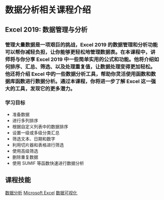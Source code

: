 # 数据分析相关课程介绍

## Excel 2019: 数据管理与分析

### 管理大量数据是一项艰巨的挑战，Excel 2019 的数据管理和分析功能可以帮你减轻负担，让你能够更轻松地管理数据表。在本课程中，讲师将与你分享 Excel 2019 中一些简单实用的公式和功能。他将介绍如何排序、汇总、筛选、以及处理重复值，让数据处理变得更加轻松。他还将介绍 Excel 中的一些数据分析工具，帮助你灵活使用函数和数据库函数进行数据分析。通过本课程，你将进一步了解 Excel 这一强大的工具，发现它的更多潜力。



### 学习目标

 
  * 准备数据
  * 进行多列排序
  * 根据自定义列表中的数据排序
  * 设置一级或多级分类汇总
  * 筛选文本、日期和数字
  * 利用切片器和表格进行筛选   
  * 使用高级筛选
  * 删除重复数据
  * 使用 SUMIF 等函数快速进行数据分析   


## 课程技能

[数据分析](https://www.linkedin.com/learning/search?keywords=%E6%95%B0%E6%8D%AE%E5%88%86%E6%9E%90)
[Microsoft Excel](https://www.linkedin.com/learning/search?keywords=Microsoft%20Excel)
[数据可视化](https://www.linkedin.com/learning/search?keywords=%E6%95%B0%E6%8D%AE%E5%8F%AF%E8%A7%86%E5%8C%96')